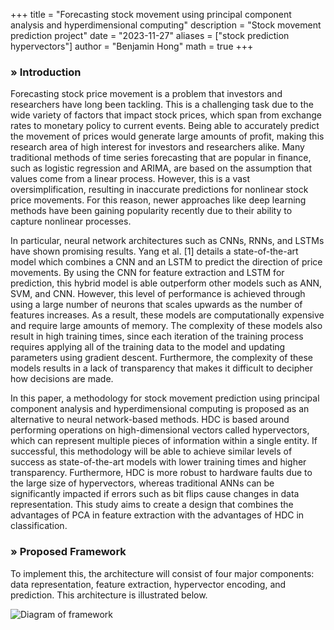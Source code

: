 +++
title = "Forecasting stock movement using principal component analysis and hyperdimensional computing"
description = "Stock movement prediction project"
date = "2023-11-27"
aliases = ["stock prediction hypervectors"]
author = "Benjamin Hong"
math = true
+++

### » Introduction
Forecasting stock price movement is a problem that investors and researchers have long been tackling. This is a challenging task due to the wide variety of factors that impact stock prices, which span from exchange rates to monetary policy to current events. Being able to accurately predict the movement of prices would generate large amounts of profit, making this research area of high interest for investors and researchers alike. Many traditional methods of time series forecasting that are popular in finance, such as logistic regression and ARIMA, are based on the assumption that values come from a linear process. However, this is a vast oversimplification, resulting in inaccurate predictions for nonlinear stock price movements. For this reason, newer approaches like deep learning methods have been gaining popularity recently due to their ability to capture nonlinear processes.

In particular, neural network architectures such as CNNs, RNNs, and LSTMs have shown promising results. Yang et al. [1] details a state-of-the-art model which combines a CNN and an LSTM to predict the direction of price movements. By using the CNN for feature extraction and LSTM for prediction, this hybrid model is able outperform other models such as ANN, SVM, and CNN. However, this level of performance is achieved through using a large number of neurons that scales upwards as the number of features increases. As a result, these models are computationally expensive and require large amounts of memory. The complexity of these models also result in high training times, since each iteration of the training process requires applying all of the training data to the model and updating parameters using gradient descent. Furthermore, the complexity of these models results in a lack of transparency that makes it difficult to decipher how decisions are made.

In this paper, a methodology for stock movement prediction using principal component analysis and hyperdimensional computing is proposed as an alternative to neural network-based methods. HDC is based around performing operations on high-dimensional vectors called hypervectors, which can represent multiple pieces of information within a single entity. If successful, this methodology will be able to achieve similar levels of success as state-of-the-art models with lower training times and higher transparency. Furthermore, HDC is more robust to hardware faults due to the large size of hypervectors, whereas traditional ANNs can be significantly impacted if errors such as bit flips cause changes in data representation. This study aims to create a design that combines the advantages of PCA in feature extraction with the advantages of HDC in classification.

### » Proposed Framework

To implement this, the architecture will consist of four major components: data representation, feature extraction, hypervector encoding, and prediction. This architecture is illustrated below.

![Diagram of framework](/images/dark-mode-framework.jpg)
